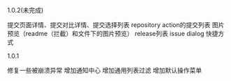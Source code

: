 

1.0.2(未完成)

提交页面详情、提交对比详情、提交选择列表
repository action的提交列表
图片预览（readme（拦截）和文件下的图片预览）
release列表
issue dialog 快捷方式

1.0.1

修复一些被崩溃异常
增加通知中心
增加通用列表过滤
增加默认操作菜单